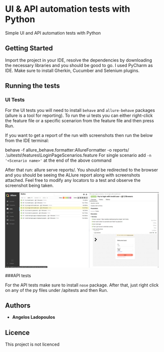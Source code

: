 # UI & API automation tests with Python

Simple UI and API automation tests with Python

## Getting Started

Import the project in your IDE, resolve the dependencies by downloading the necessary libraries and you should be good to go.
I used PyCharm as IDE. Make sure to install Gherkin, Cucumber and Selenium plugins.

## Running the tests

### UI Tests

For the UI tests you will need to install `behave` and `allure-behave` packages (allure is a tool for reporting).
To run the ui tests you can either right-click the feature file or a specific scenarion from the
feature file and then press Run.

If you want to get a report of the run with screenshots then run the below from the IDE terminal:

behave -f allure_behave.formatter:AllureFormatter -o reports/ .\uitests\features\LoginPageScenarios.feature
For single scenario add `-n '<Scenario name>'` at the end of the above command

After that run: allure serve reports/. You should be redirected to the browser and you should be seeing
the ALlure report along with screenshots attached. Feel free to modify any locators to a test and observe
the screenshot being taken.

![plot](./Capture.JPG)


###API tests

For the API tests make sure to install `nose` package. After that, just right click on any of the py files
under /apitests and then Run.

## Authors

* **Angelos Ladopoulos**

## Licence

This project is not licenced
